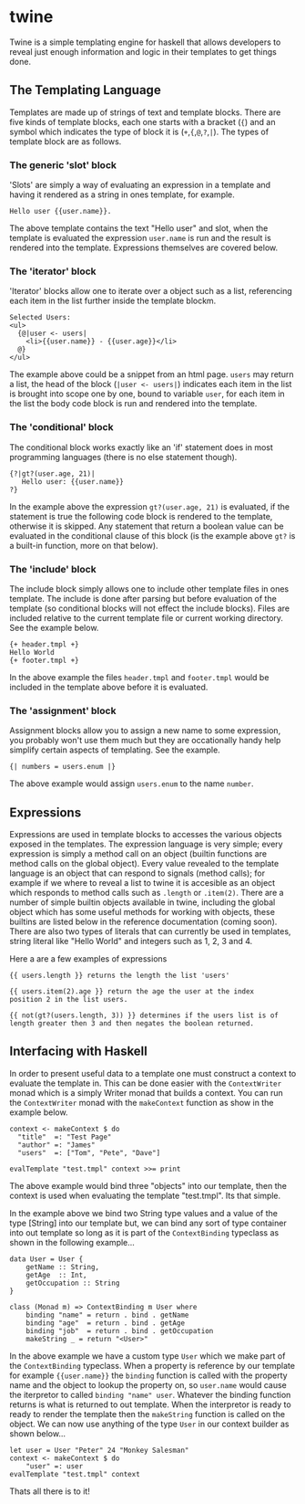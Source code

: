 # twine

Twine is a simple templating engine for haskell that allows developers to reveal just enough information and logic in their templates to get things done.

## The Templating Language

Templates are made up of strings of text and template blocks.  There are five kinds of template blocks, each one starts with a bracket (`{`) and an symbol which indicates the type of block it is (`+`,`{`,`@`,`?`,`|`).  The types of template block are as follows.

### The generic 'slot' block

'Slots' are simply a way of evaluating an expression in a template and having it rendered as a string in ones template, for example.

    Hello user {{user.name}}.
    
The above template contains the text "Hello user" and slot, when the template is evaluated the expression `user.name` is run and the result is rendered into the template.  Expressions themselves are covered below.

### The 'iterator' block

'Iterator' blocks allow one to iterate over a object such as a list, referencing each item in the list further inside the template blockm.  

    Selected Users:
    <ul>
      {@|user <- users|
        <li>{{user.name}} - {{user.age}}</li>
      @}
    </ul>
    
The example above could be a snippet from an html page.  `users` may return a list, the head of the block (`|user <- users|`) indicates each item in the list is brought into scope one by one, bound to variable `user`, for each item in the list the body code block is run and rendered into the template.

### The 'conditional' block

The conditional block works exactly like an 'if' statement does in most programming languages (there is no else statement though).

    {?|gt?(user.age, 21)| 
       Hello user: {{user.name}} 
    ?}
    
In the example above the expression `gt?(user.age, 21)` is evaluated, if the statement is true the following code block is rendered to the template, otherwise it is skipped.  Any statement that return a boolean value can be evaluated in the conditional clause of this block (is the example above `gt?` is a built-in function, more on that below).

### The 'include' block

The include block simply allows one to include other template files in ones template.  The include is done after parsing but before evaluation of the template (so conditional blocks will not effect the include blocks).  Files are included relative to the current template file or current working directory.  See the example below.

    {+ header.tmpl +}
    Hello World
    {+ footer.tmpl +}
    
In the above example the files `header.tmpl` and `footer.tmpl` would be included in the template above before it is evaluated.

### The 'assignment' block

Assignment blocks allow you to assign a new name to some expression, you probably won't use them much but they are occationally handy help simplify certain aspects of templating.  See the example.

    {| numbers = users.enum |}
    
The above example would assign `users.enum` to the name `number`.

## Expressions

Expressions are used in template blocks to accesses the various objects exposed in the templates.  The expression language is very simple; every expression is simply a method call on an object (builtin functions are method calls on the global object).  Every value revealed to the template language is an object that can respond to signals (method calls); for example if we where to reveal a list to twine it is accesible as an object which responds to method calls such as `.length` or `.item(2)`.  There are a number of simple builtin objects available in twine, including the global object which has some useful methods for working with objects, these builtins are listed below in the reference documentation (coming soon).  There are also two types of literals that can currently be used in templates, string literal like "Hello World" and integers such as 1, 2, 3 and 4.

Here a are a few examples of expressions

    {{ users.length }} returns the length the list 'users'
    
    {{ users.item(2).age }} return the age the user at the index        position 2 in the list users.

    {{ not(gt?(users.length, 3)) }} determines if the users list is of length greater then 3 and then negates the boolean returned.


## Interfacing with Haskell

In order to present useful data to a template one must construct a context to evaluate the template in.  This can be done easier with the `ContextWriter` monad which is a simply Writer monad that builds a context.  You can run the `ContextWriter` monad with the `makeContext` function as show in the example below.

    context <- makeContext $ do
      "title"  =: "Test Page"
      "author" =: "James"
      "users"  =: ["Tom", "Pete", "Dave"]
      
    evalTemplate "test.tmpl" context >>= print

The above example would bind three "objects" into our template, then the context is used when evaluating the template "test.tmpl".  Its that simple.

In the example above we bind two String type values and a value of the type [String] into our template but, we can bind any sort of type container into out template so long as it is part of the `ContextBinding` typeclass as shown in the following example...

    data User = User {
        getName :: String,
        getAge  :: Int,
        getOccupation :: String
    }
    
    class (Monad m) => ContextBinding m User where
        binding "name" = return . bind . getName
        binding "age"  = return . bind . getAge
        binding "job"  = return . bind . getOccupation
        makeString _ = return "<User>"
        
In the above example we have a custom type `User` which we make part of the `ContextBinding` typeclass.  When a property is reference by our template for example `{{user.name}}` the `binding` function is called with the property name and the object to lookup the property on, so `user.name` would cause the iterpretor to called `binding "name" user`.  Whatever the binding function returns is what is returned to out template.  When the interpretor is ready to ready to render the template then the `makeString` function is called on the object.  We can now use anything of the type `User` in our context builder as shown below...

    let user = User "Peter" 24 "Monkey Salesman"
    context <- makeContext $ do
        "user" =: user
    evalTemplate "test.tmpl" context
    
Thats all there is to it!
